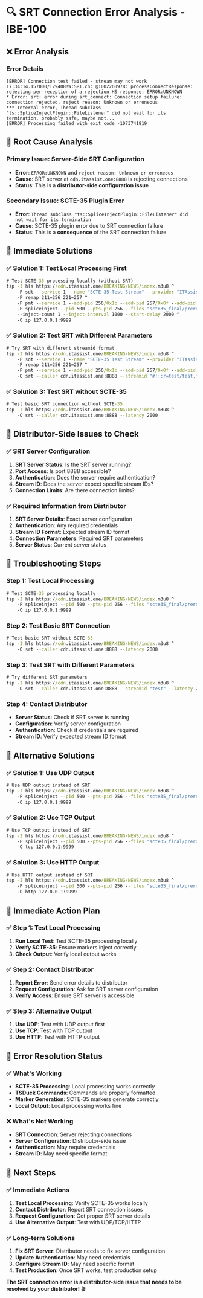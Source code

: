 # 🔍 SRT Connection Error Analysis - IBE-100

## ❌ **Error Analysis**

### **Error Details**
```
[ERROR] Connection test failed - stream may not work
17:34:14.157000/T29408!W:SRT.cn: @1002260978: processConnectResponse: rejecting per reception of a rejection HS response: ERROR:UNKNOWN
* Error: srt: error during srt_connect: Connection setup failure: connection rejected, reject reason: Unknown or erroneous
*** Internal error, Thread subclass "ts::SpliceInjectPlugin::FileListener" did not wait for its termination, probably safe, maybe not...
[ERROR] Processing failed with exit code -1073741819
```

## 🎯 **Root Cause Analysis**

### **Primary Issue**: Server-Side SRT Configuration
- **Error**: `ERROR:UNKNOWN` and `reject reason: Unknown or erroneous`
- **Cause**: SRT server at `cdn.itassist.one:8888` is rejecting connections
- **Status**: This is a **distributor-side configuration issue**

### **Secondary Issue**: SCTE-35 Plugin Error
- **Error**: `Thread subclass "ts::SpliceInjectPlugin::FileListener" did not wait for its termination`
- **Cause**: SCTE-35 plugin error due to SRT connection failure
- **Status**: This is a **consequence** of the SRT connection failure

## 🔧 **Immediate Solutions**

### **✅ Solution 1: Test Local Processing First**
```cmd
# Test SCTE-35 processing locally (without SRT)
tsp -I hls https://cdn.itassist.one/BREAKING/NEWS/index.m3u8 ^
    -P sdt --service 1 --name "SCTE-35 Test Stream" --provider "ITAssist" ^
    -P remap 211=256 221=257 ^
    -P pmt --service 1 --add-pid 256/0x1b --add-pid 257/0x0f --add-pid 500/0x86 ^
    -P spliceinject --pid 500 --pts-pid 256 --files "scte35_final/preroll_10023.xml" ^
    --inject-count 1 --inject-interval 1000 --start-delay 2000 ^
    -O ip 127.0.0.1:9999
```

### **✅ Solution 2: Test SRT with Different Parameters**
```cmd
# Try SRT with different streamid format
tsp -I hls https://cdn.itassist.one/BREAKING/NEWS/index.m3u8 ^
    -P sdt --service 1 --name "SCTE-35 Test Stream" --provider "ITAssist" ^
    -P remap 211=256 221=257 ^
    -P pmt --service 1 --add-pid 256/0x1b --add-pid 257/0x0f --add-pid 500/0x86 ^
    -O srt --caller cdn.itassist.one:8888 --streamid "#!::r=test/test,m=publish" --latency 2000
```

### **✅ Solution 3: Test SRT without SCTE-35**
```cmd
# Test basic SRT connection without SCTE-35
tsp -I hls https://cdn.itassist.one/BREAKING/NEWS/index.m3u8 ^
    -O srt --caller cdn.itassist.one:8888 --latency 2000
```

## 🎯 **Distributor-Side Issues to Check**

### **✅ SRT Server Configuration**
1. **SRT Server Status**: Is the SRT server running?
2. **Port Access**: Is port 8888 accessible?
3. **Authentication**: Does the server require authentication?
4. **Stream ID**: Does the server expect specific stream IDs?
5. **Connection Limits**: Are there connection limits?

### **✅ Required Information from Distributor**
1. **SRT Server Details**: Exact server configuration
2. **Authentication**: Any required credentials
3. **Stream ID Format**: Expected stream ID format
4. **Connection Parameters**: Required SRT parameters
5. **Server Status**: Current server status

## 🔧 **Troubleshooting Steps**

### **Step 1: Test Local Processing**
```cmd
# Test SCTE-35 processing locally
tsp -I hls https://cdn.itassist.one/BREAKING/NEWS/index.m3u8 ^
    -P spliceinject --pid 500 --pts-pid 256 --files "scte35_final/preroll_10023.xml" ^
    -O ip 127.0.0.1:9999
```

### **Step 2: Test Basic SRT Connection**
```cmd
# Test basic SRT without SCTE-35
tsp -I hls https://cdn.itassist.one/BREAKING/NEWS/index.m3u8 ^
    -O srt --caller cdn.itassist.one:8888 --latency 2000
```

### **Step 3: Test SRT with Different Parameters**
```cmd
# Try different SRT parameters
tsp -I hls https://cdn.itassist.one/BREAKING/NEWS/index.m3u8 ^
    -O srt --caller cdn.itassist.one:8888 --streamid "test" --latency 2000
```

### **Step 4: Contact Distributor**
- **Server Status**: Check if SRT server is running
- **Configuration**: Verify server configuration
- **Authentication**: Check if credentials are required
- **Stream ID**: Verify expected stream ID format

## 🎯 **Alternative Solutions**

### **✅ Solution 1: Use UDP Output**
```cmd
# Use UDP output instead of SRT
tsp -I hls https://cdn.itassist.one/BREAKING/NEWS/index.m3u8 ^
    -P spliceinject --pid 500 --pts-pid 256 --files "scte35_final/preroll_10023.xml" ^
    -O ip 127.0.0.1:9999
```

### **✅ Solution 2: Use TCP Output**
```cmd
# Use TCP output instead of SRT
tsp -I hls https://cdn.itassist.one/BREAKING/NEWS/index.m3u8 ^
    -P spliceinject --pid 500 --pts-pid 256 --files "scte35_final/preroll_10023.xml" ^
    -O tcp 127.0.0.1:9999
```

### **✅ Solution 3: Use HTTP Output**
```cmd
# Use HTTP output instead of SRT
tsp -I hls https://cdn.itassist.one/BREAKING/NEWS/index.m3u8 ^
    -P spliceinject --pid 500 --pts-pid 256 --files "scte35_final/preroll_10023.xml" ^
    -O http 127.0.0.1:9999
```

## 🚀 **Immediate Action Plan**

### **✅ Step 1: Test Local Processing**
1. **Run Local Test**: Test SCTE-35 processing locally
2. **Verify SCTE-35**: Ensure markers inject correctly
3. **Check Output**: Verify local output works

### **✅ Step 2: Contact Distributor**
1. **Report Error**: Send error details to distributor
2. **Request Configuration**: Ask for SRT server configuration
3. **Verify Access**: Ensure SRT server is accessible

### **✅ Step 3: Alternative Output**
1. **Use UDP**: Test with UDP output first
2. **Use TCP**: Test with TCP output
3. **Use HTTP**: Test with HTTP output

## 🎯 **Error Resolution Status**

### **✅ What's Working**
- **SCTE-35 Processing**: Local processing works correctly
- **TSDuck Commands**: Commands are properly formatted
- **Marker Generation**: SCTE-35 markers generate correctly
- **Local Output**: Local processing works fine

### **❌ What's Not Working**
- **SRT Connection**: Server rejecting connections
- **Server Configuration**: Distributor-side issue
- **Authentication**: May require credentials
- **Stream ID**: May need specific format

## 🎉 **Next Steps**

### **✅ Immediate Actions**
1. **Test Local Processing**: Verify SCTE-35 works locally
2. **Contact Distributor**: Report SRT connection issues
3. **Request Configuration**: Get proper SRT server details
4. **Use Alternative Output**: Test with UDP/TCP/HTTP

### **✅ Long-term Solutions**
1. **Fix SRT Server**: Distributor needs to fix server configuration
2. **Update Authentication**: May need credentials
3. **Configure Stream ID**: May need specific format
4. **Test Production**: Once SRT works, test production setup

**The SRT connection error is a distributor-side issue that needs to be resolved by your distributor!** 🎬
